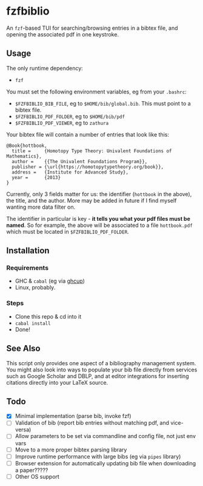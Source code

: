 # fzfbiblio 

An `fzf`-based TUI for searching/browsing entries in a bibtex file, and opening the associated pdf in one keystroke.

## Usage
The only runtime dependency:
* `fzf`

You must set the following environment variables, eg from your `.bashrc`:
* `$FZFBIBLIO_BIB_FILE`, eg to `$HOME/bib/global.bib`. This must point to a bibtex file.
* `$FZFBIBLIO_PDF_FOLDER`, eg to `$HOME/bib/pdf`
* `$FZFBIBLIO_PDF_VIEWER`, eg to `zathura`

Your bibtex file will contain a number of entries that look like this:
```
@Book{hottbook,
  title =     {Homotopy Type Theory: Univalent Foundations of Mathematics},
  author =    {{The Univalent Foundations Program}},
  publisher = {\url{https://homotopytypetheory.org/book}},
  address =   {Institute for Advanced Study},
  year =      {2013}
}
```

Currently, only 3 fields matter for us: the identifier (`hottbook` in the above), the title, and the author.
More may be added in future if I find myself wanting more data filter on.

The identifier in particular is key - **it tells you what your pdf files must be named**.
So for example, the above will be associated to a file `hottbook.pdf` which must be located in `$FZFBIBLIO_PDF_FOLDER`.

## Installation
### Requirements
* GHC & `cabal` (eg via [ghcup](https://www.haskell.org/ghcup/))
* Linux, probably. 

### Steps
* Clone this repo & cd into it
* `cabal install`
* Done!

## See Also
This script only provides one aspect of a bibliography management system. 
You might also look into ways to populate your bib file directly from services such as Google Scholar and DBLP, and at editor integrations for inserting citations directly into your LaTeX source.

## Todo

- [x] Minimal implementation (parse bib, invoke fzf)
- [ ] Validation of bib (report bib entries without matching pdf, and vice-versa)
- [ ] Allow parameters to be set via commandline and config file, not just env vars
- [ ] Move to a more proper bibtex parsing library
- [ ] Improve runtime performance with large bibs (eg via `pipes` library)
- [ ] Browser extension for automatically updating bib file when downloading a paper?????
- [ ] Other OS support
